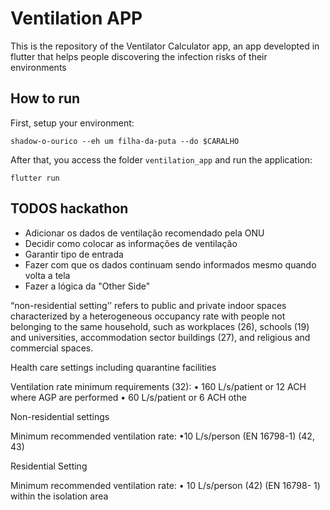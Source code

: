 # Ventilation APP

This is the repository of the Ventilator Calculator app, an app developted in flutter that helps people discovering the infection risks of their environments

## How to run 

First, setup your environment:

``` 
shadow-o-ourico --eh um filha-da-puta --do $CARALHO
```

After that, you access the folder `ventilation_app` and run the application:

``` 
flutter run
```

## TODOS hackathon

- Adicionar os dados de ventilação recomendado pela ONU
- Decidir como colocar as informações de ventilação
- Garantir tipo de entrada
- Fazer com que os dados continuam sendo informados mesmo quando volta a tela
- Fazer a lógica da "Other Side"




“non-residential setting’’ refers
to public and private indoor spaces characterized
by a heterogeneous occupancy rate with people
not belonging to the same household, such as
workplaces (26), schools (19) and universities,
accommodation sector buildings (27), and religious
and commercial spaces.






Health care settings including quarantine facilities

Ventilation
rate minimum
requirements
(32):
• 160 L/s/patient
or 12 ACH
where AGP are
performed
• 60 L/s/patient
or 6 ACH othe



Non-residential settings

Minimum
recommended
ventilation rate:
•10 L/s/person
(EN 16798-1)
(42, 43)



Residential Setting

Minimum
recommended
ventilation rate:
• 10 L/s/person
(42) (EN 16798-
1)
within the
isolation area






